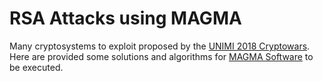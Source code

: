 # RSA Attacks using MAGMA

Many cryptosystems to exploit proposed by the [UNIMI 2018 Cryptowars](http://club.di.unimi.it/activities.html).  
Here are provided some solutions and algorithms for [MAGMA Software](http://magma.maths.usyd.edu.au/magma/) to be executed.
